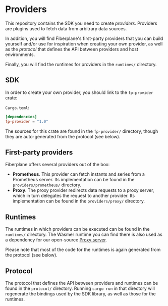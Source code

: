 # Providers

This repository contains the SDK you need to create _providers_. Providers are
plugins used to fetch data from arbitrary data sources.

In addition, you will find Fiberplane's first-party providers that you can build
yourself and/or use for inspiration when creating your own provider, as well as
the _protocol_ that defines the API between providers and host environments.

Finally, you will find the runtimes for providers in the `runtimes/` directory.

## SDK

In order to create your own provider, you should link to the `fp-provider`
crate:

`Cargo.toml`:

```toml
[dependencies]
fp-provider = "1.0"
```

The sources for this crate are found in the `fp-provider/` directory, though
they are auto-generated from the protocol (see below).

## First-party providers

Fiberplane offers several providers out of the box:

- **Prometheus**. This provider can fetch instants and series from a Prometheus
  server. Its implementation can be found in the `providers/prometheus/`
  directory.
- **Proxy**. The proxy provider redirects data requests to a proxy server,
  which in turn delegates the request to another provider. Its implementation
  can be found in the `providers/proxy/` directory.

## Runtimes

The runtimes in which providers can be executed can be found in the `runtimes/`
directory. The Wasmer runtime you can find there is also used as a dependency
for our open-source [Proxy server](https://github.com/fiberplane/proxy).

Please note that most of the code for the runtimes is again generated from the
protocol (see below).

## Protocol

The protocol that defines the API between providers and runtimes can be found in
the `protocol/` directory. Running `cargo run` in that directory will regenerate
the bindings used by the SDK library, as well as those for the runtimes.
